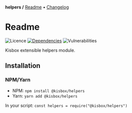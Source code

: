 **helpers /**
[Readme](https://github.com/kisbox/helpers/blob/master/README.md)
• [Changelog](https://github.com/kisbox/helpers/blob/master/CHANGELOG.md)

# Readme

![Licence](https://img.shields.io/github/license/kisbox/helpers.svg)
[![Dependencies](https://badgen.net/david/dep/kisbox/helpers)](https://david-dm.org/kisbox/helpers)
![Vulnerabilities](https://snyk.io/test/npm/@kisbox/helpers/badge.svg)

Kisbox extensible helpers module.

## Installation

### NPM/Yarn

- NPM: `npm install @kisbox/helpers`
- Yarn: `yarn add @kisbox/helpers`

In your script: `const helpers = require("@kisbox/helpers")`
